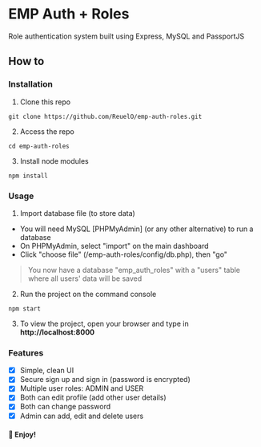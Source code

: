 # EMP Auth + Roles

Role authentication system built using Express, MySQL and PassportJS


## How to

### Installation
1. Clone this repo
```
git clone https://github.com/ReuelO/emp-auth-roles.git
```

2. Access the repo
```
cd emp-auth-roles
```

3. Install node modules
```
npm install
```

### Usage
1. Import database file (to store data)
- You will need MySQL [PHPMyAdmin] (or any other alternative) to run a database
- On PHPMyAdmin, select "import" on the main dashboard
- Click "choose file" (/emp-auth-roles/config/db.php), then "go"

> You now have a database "emp_auth_roles" with a "users" table where all users' data will be saved

2. Run the project on the command console
```
npm start
```

3. To view the project, open your browser and type in **http://localhost:8000**

### Features
- [x] Simple, clean UI
- [x] Secure sign up and sign in (password is encrypted)
- [x] Multiple user roles: ADMIN and USER
- [x] Both can edit profile (add other user details)
- [x] Both can change password
- [x] Admin can add, edit and delete users

#### 💪 Enjoy!
